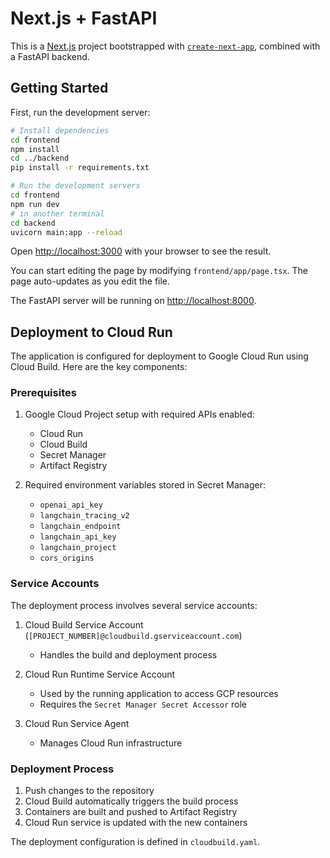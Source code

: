 # Next.js + FastAPI

This is a [Next.js](https://nextjs.org/) project bootstrapped with [`create-next-app`](https://github.com/vercel/next.js/tree/canary/packages/create-next-app), combined with a FastAPI backend.

## Getting Started

First, run the development server:

```bash
# Install dependencies
cd frontend
npm install
cd ../backend
pip install -r requirements.txt

# Run the development servers
cd frontend
npm run dev
# in another terminal
cd backend
uvicorn main:app --reload
```

Open [http://localhost:3000](http://localhost:3000) with your browser to see the result.

You can start editing the page by modifying `frontend/app/page.tsx`. The page auto-updates as you edit the file.

The FastAPI server will be running on [http://localhost:8000](http://localhost:8000).

## Deployment to Cloud Run

The application is configured for deployment to Google Cloud Run using Cloud Build. Here are the key components:

### Prerequisites

1. Google Cloud Project setup with required APIs enabled:
   - Cloud Run
   - Cloud Build
   - Secret Manager
   - Artifact Registry

2. Required environment variables stored in Secret Manager:
   - `openai_api_key`
   - `langchain_tracing_v2`
   - `langchain_endpoint`
   - `langchain_api_key`
   - `langchain_project`
   - `cors_origins`

### Service Accounts

The deployment process involves several service accounts:

1. Cloud Build Service Account (`[PROJECT_NUMBER]@cloudbuild.gserviceaccount.com`)
   - Handles the build and deployment process

2. Cloud Run Runtime Service Account
   - Used by the running application to access GCP resources
   - Requires the `Secret Manager Secret Accessor` role

3. Cloud Run Service Agent
   - Manages Cloud Run infrastructure

### Deployment Process

1. Push changes to the repository
2. Cloud Build automatically triggers the build process
3. Containers are built and pushed to Artifact Registry
4. Cloud Run service is updated with the new containers

The deployment configuration is defined in `cloudbuild.yaml`.